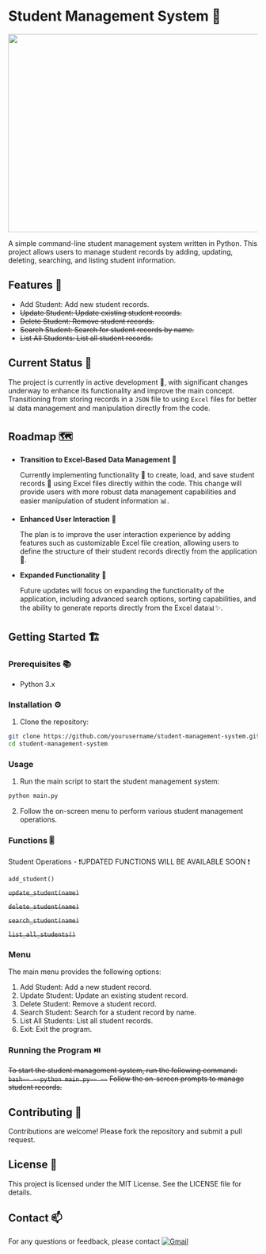 # Student Management System :school:	

<img src="https://github.com/pgnikolov/student-management-system/assets/151896883/f86c16d7-3e41-490b-9141-c7e927b731fc" width="700" height="400"/>

A simple command-line student management system written in Python. This project allows users to manage 
student records by adding, updating, deleting, searching, and listing student information.

## Features 🧰
- Add Student: Add new student records.
- ~~Update Student: Update existing student records.~~
- ~~Delete Student: Remove student records.~~
- ~~Search Student: Search for student records by name.~~
- ~~List All Students: List all student records.~~

## Current Status 🚧

The project is currently in active development 🚀, with significant changes underway to enhance its functionality and improve the main concept.
Transitioning from storing records in a `JSON` file to using `Excel` files for better 📊 data management and manipulation directly from the code.

## Roadmap  🗺️

* **Transition to Excel-Based Data Management** 🌱

    Currently implementing functionality 🔧 to create, load, and save student records 💾 using Excel files directly within the code. 
    This change will provide users with more robust data management capabilities and easier manipulation of student information 📊.

* **Enhanced User Interaction** 💬

    The plan is to improve the user interaction experience by adding features such as customizable Excel file creation, 
    allowing users to define the structure of their student records directly from the application 📝.

* **Expanded Functionality** 🚀

    Future updates will focus on expanding the functionality of the application, including advanced search options, 
    sorting capabilities, and the ability to generate reports directly from the Excel data📊✨.



## Getting Started  🏗️

### Prerequisites 📚
- Python 3.x


### Installation ⚙️ 

1. Clone the repository:
  ```bash
  git clone https://github.com/yourusername/student-management-system.git
  cd student-management-system
  ```

### Usage
1. Run the main script to start the student management system:
  ```bash
  python main.py
  ```
2. Follow the on-screen menu to perform various student management operations.

### Functions 🎚️

Student Operations - ❗UPDATED FUNCTIONS WILL BE AVAILABLE SOON ❗

`add_student()`

~~`update_student(name)`~~

~~`delete_student(name)`~~

~~`search_student(name)`~~

~~`list_all_students()`~~

### Menu
The main menu provides the following options:

1. Add Student: Add a new student record.
2. Update Student: Update an existing student record.
3. Delete Student: Remove a student record.
4. Search Student: Search for a student record by name.
5. List All Students: List all student records.
6. Exit: Exit the program.

### Running the Program ⏯️
~~To start the student management system, run the following command:~~
~~```bash~~
~~python main.py~~
~~```~~
~~Follow the on-screen prompts to manage student records.~~

## Contributing 🤝
Contributions are welcome! Please fork the repository and submit a pull request.

## License 📝
This project is licensed under the MIT License. See the LICENSE file for details.

## Contact 📫
For any questions or feedback, please contact [![Gmail](https://img.shields.io/badge/-Gmail-c14438?style=flat&logo=Gmail&logoColor=white)](mailto:pgnikolov@gmail.com)
